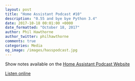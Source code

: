 ```yaml
---
layout: post
title: "Home Assistant Podcast #10"
description: "0.55 and bye bye Python 3.4"
date: 2017-10-18 00:01:00 +0000
date_formatted: "October 18, 2017"
author: Phil Hawthorne
author_twitter: philhawthorne
comments: true
categories: Media
og_image: /images/hasspodcast.jpg
---
```


Show notes available on the [Home Assistant Podcast Website](https://hasspodcast.io/HA010/)

[Listen online][episode]

[episode]: https://hasspodcast.io/ha010/
